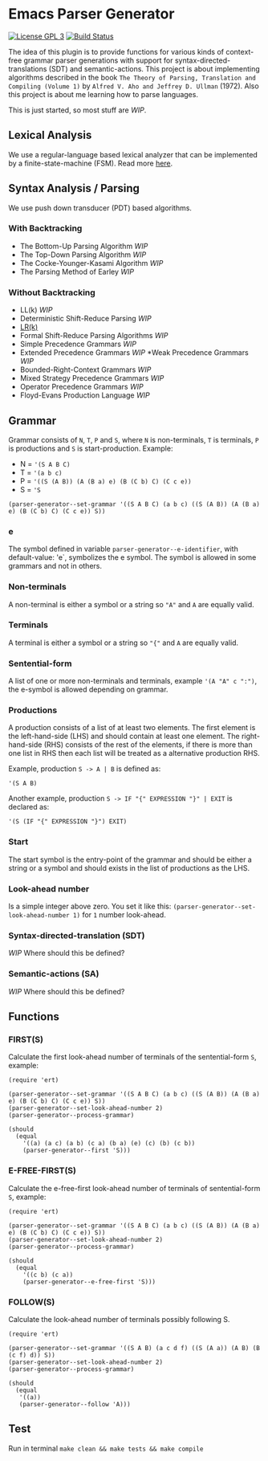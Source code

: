 # Emacs Parser Generator

[![License GPL 3](https://img.shields.io/badge/license-GPL_3-green.svg)](https://www.gnu.org/licenses/gpl-3.0.txt)
[![Build Status](https://travis-ci.org/cjohansson/emacs-parser-generator.svg?branch=master)](https://travis-ci.org/cjohansson/emacs-parser-generator)

The idea of this plugin is to provide functions for various kinds of context-free grammar parser generations with support for syntax-directed-translations (SDT) and semantic-actions. This project is about implementing algorithms described in the book `The Theory of Parsing, Translation and Compiling (Volume 1)` by `Alfred V. Aho and Jeffrey D. Ullman` (1972). Also this project is about me learning how to parse languages.

This is just started, so most stuff are *WIP*.

## Lexical Analysis

We use a regular-language based lexical analyzer that can be implemented by a finite-state-machine (FSM). Read more [here](docs/Lexical-Analysis.md).

## Syntax Analysis / Parsing

We use push down transducer (PDT) based algorithms.

### With Backtracking

* The Bottom-Up Parsing Algorithm *WIP*
* The Top-Down Parsing Algorithm *WIP*
* The Cocke-Younger-Kasami Algorithm *WIP*
* The Parsing Method of Earley *WIP*

### Without Backtracking

* LL(k) *WIP*
* Deterministic Shift-Reduce Parsing *WIP*
* [LR(k)](docs/Deterministic-Right-Parser-for-LRk-Grammars.md)
* Formal Shift-Reduce Parsing Algorithms *WIP*
* Simple Precedence Grammars *WIP*
* Extended Precedence Grammars *WIP*
*Weak Precedence Grammars *WIP*
* Bounded-Right-Context Grammars *WIP*
* Mixed Strategy Precedence Grammars *WIP*
* Operator Precedence Grammars *WIP*
* Floyd-Evans Production Language *WIP*

## Grammar

Grammar consists of `N`, `T`, `P` and `S`, where `N` is non-terminals, `T` is terminals, `P` is productions and `S` is start-production. Example:

* N = `'(S A B C)`
* T = `'(a b c)`
* P = `'((S (A B)) (A (B a) e) (B (C b) C) (C c e))`
* S = `'S`

``` emacs-lisp
(parser-generator--set-grammar '((S A B C) (a b c) ((S (A B)) (A (B a) e) (B (C b) C) (C c e)) S))
```

### e

The symbol defined in variable `parser-generator--e-identifier`, with default-value: 'e`, symbolizes the e symbol. The symbol is allowed in some grammars and not in others.

### Non-terminals

A non-terminal is either a symbol or a string so `"A"` and `A` are equally valid.

### Terminals

A terminal is either a symbol or a string so `"{"` and `A` are equally valid.

### Sentential-form

A list of one or more non-terminals and terminals, example `'(A "A" c ":")`, the e-symbol is allowed depending on grammar.

### Productions

A production consists of a list of at least two elements. The first element is the left-hand-side (LHS) and should contain at least one element. The right-hand-side (RHS) consists of the rest of the elements, if there is more than one list in RHS then each list will be treated as a alternative production RHS.

Example, production `S -> A | B` is defined as:

``` emacs-lisp
'(S A B)
```

Another example, production `S -> IF "{" EXPRESSION "}" | EXIT` is declared as:

``` emacs-lisp
'(S (IF "{" EXPRESSION "}") EXIT)
```

### Start

The start symbol is the entry-point of the grammar and should be either a string or a symbol and should exists in the list of productions as the LHS.

### Look-ahead number

Is a simple integer above zero. You set it like this: `(parser-generator--set-look-ahead-number 1)` for `1` number look-ahead.

### Syntax-directed-translation (SDT)

*WIP* Where should this be defined?

### Semantic-actions (SA)

*WIP* Where should this be defined?

## Functions

### FIRST(S)

Calculate the first look-ahead number of terminals of the sentential-form `S`, example:

``` emacs-lisp
(require 'ert)

(parser-generator--set-grammar '((S A B C) (a b c) ((S (A B)) (A (B a) e) (B (C b) C) (C c e)) S))
(parser-generator--set-look-ahead-number 2)
(parser-generator--process-grammar)

(should
  (equal
    '((a) (a c) (a b) (c a) (b a) (e) (c) (b) (c b))
    (parser-generator--first 'S)))
```

### E-FREE-FIRST(S)

Calculate the e-free-first look-ahead number of terminals of sentential-form `S`, example:

``` emacs-lisp
(require 'ert)

(parser-generator--set-grammar '((S A B C) (a b c) ((S (A B)) (A (B a) e) (B (C b) C) (C c e)) S))
(parser-generator--set-look-ahead-number 2)
(parser-generator--process-grammar)

(should
  (equal
    '((c b) (c a))
    (parser-generator--e-free-first 'S)))
```

### FOLLOW(S)

Calculate the look-ahead number of terminals possibly following S.

``` emacs-lisp
(require 'ert)

(parser-generator--set-grammar '((S A B) (a c d f) ((S (A a)) (A B) (B (c f) d)) S))
(parser-generator--set-look-ahead-number 2)
(parser-generator--process-grammar)

(should
  (equal
   '((a))
   (parser-generator--follow 'A)))
```

## Test

Run in terminal `make clean && make tests && make compile`
